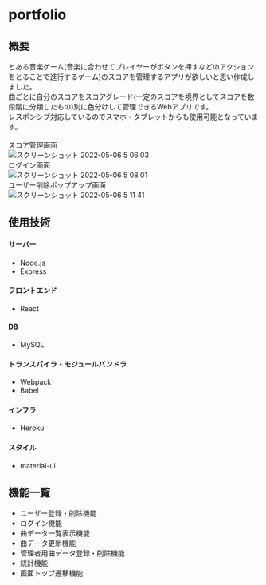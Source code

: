 # portfolio
## 概要
とある音楽ゲーム(音楽に合わせてプレイヤーがボタンを押すなどのアクションをとることで進行するゲーム)のスコアを管理するアプリが欲しいと思い作成しました。<br>
曲ごとに自分のスコアをスコアグレード(一定のスコアを境界としてスコアを数段階に分類したもの)別に色分けして管理できるWebアプリです。<br>
レスポンシブ対応しているのでスマホ・タブレットからも使用可能となっています。<br>
<br>
スコア管理画面<br>
![スクリーンショット 2022-05-06 5 06 03](https://user-images.githubusercontent.com/93760531/167021313-d01f106a-409c-486c-afe3-d111f8493685.png)
<br>
ログイン画面<br>
![スクリーンショット 2022-05-06 5 08 01](https://user-images.githubusercontent.com/93760531/167021329-7bf145b8-92b7-45f2-a1e5-e82aa64a7e8f.png)
<br>
ユーザー削除ポップアップ画面<br>
![スクリーンショット 2022-05-06 5 11 41](https://user-images.githubusercontent.com/93760531/167021342-6120fc2b-a0a4-4881-adcb-38ff62e6758f.png)


## 使用技術
#### サーバー
- Node.js
- Express
#### フロントエンド
- React
#### DB
- MySQL
#### トランスパイラ・モジュールバンドラ
- Webpack
- Babel
#### インフラ
- Heroku
#### スタイル
- material-ui



## 機能一覧
- ユーザー登録・削除機能
- ログイン機能
- 曲データ一覧表示機能
- 曲データ更新機能
- 管理者用曲データ登録・削除機能
- 統計機能
- 画面トップ遷移機能

